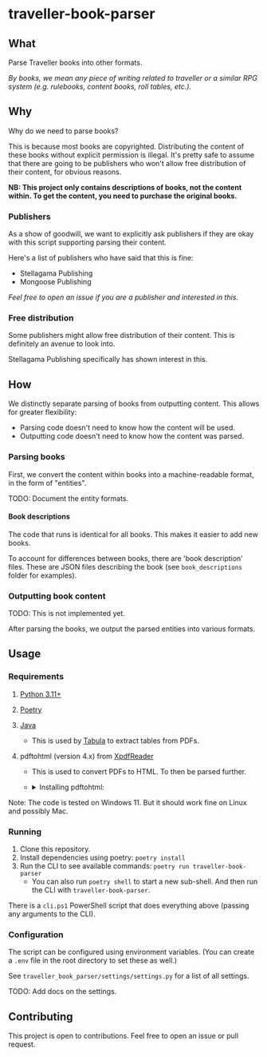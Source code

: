 # traveller-book-parser

## What

Parse Traveller books into other formats.

*By books, we mean any piece of writing related to traveller or a similar RPG system
 (e.g. rulebooks, content books, roll tables, etc.).*

## Why

Why do we need to parse books?

This is because most books are copyrighted.
Distributing the content of these books without explicit permission is illegal.
It's pretty safe to assume that there are going to be publishers who won't allow free distribution of their content, for obvious reasons.

**NB: This project only contains descriptions of books, not the content within.
To get the content, you need to purchase the original books.**

### Publishers

As a show of goodwill, we want to explicitly ask publishers if they are okay with this script supporting parsing their content.

Here's a list of publishers who have said that this is fine:
* Stellagama Publishing
* Mongoose Publishing

*Feel free to open an issue if you are a publisher and interested in this.*

### Free distribution

Some publishers might allow free distribution of their content.
This is definitely an avenue to look into.

Stellagama Publishing specifically has shown interest in this.

## How

We distinctly separate parsing of books from outputting content.
This allows for greater flexibility:
* Parsing code doesn't need to know how the content will be used.
* Outputting code doesn't need to know how the content was parsed.

### Parsing books

First, we convert the content within books into a machine-readable format, in the form of "entities".

TODO: Document the entity formats.

#### Book descriptions

The code that runs is identical for all books.
This makes it easier to add new books.

To account for differences between books, there are 'book description' files.
These are JSON files describing the book (see `book_descriptions` folder for examples).

### Outputting book content

TODO: This is not implemented yet.

After parsing the books, we output the parsed entities into various formats. 

## Usage

### Requirements

1. [Python 3.11+](https://www.python.org/downloads/)
2. [Poetry](https://python-poetry.org/docs/)
3. [Java](https://www.java.com/en/download/)
    * This is used by [Tabula](https://tabula.technology/) to extract tables from PDFs.
4. pdftohtml (version 4.x) from [XpdfReader](https://www.xpdfreader.com/download.html)
    * This is used to convert PDFs to HTML. To then be parsed further.
    * <details>
        <summary>Installing pdftohtml:</summary>

        * It's available in package managers under the name `xpdf-tools` (e.g. in Scoop).
        * It is pre-packaged with some Linux distributions (e.g. Ubuntu).
        * You can [download it here](https://www.xpdfreader.com/download.html) 
           (under "Download the Xpdf command line tools").

        Note: If `pdftohtml` is not globally installed,
         you can set `PDF_TO_HTML_EXECUTABLE` env var to the location of the executable.
 
    </details>

Note: The code is tested on Windows 11.
 But it should work fine on Linux and possibly Mac.

### Running

1. Clone this repository.
2. Install dependencies using poetry: `poetry install`
3. Run the CLI to see available commands: `poetry run traveller-book-parser`
   * You can also run `poetry shell` to start a new sub-shell. And then run the CLI with `traveller-book-parser`.

There is a `cli.ps1` PowerShell script that does everything above (passing any arguments to the CLI).

### Configuration

The script can be configured using environment variables.
(You can create a `.env` file in the root directory to set these as well.)

See `traveller_book_parser/settings/settings.py` for a list of all settings.

TODO: Add docs on the settings.

## Contributing

This project is open to contributions.
Feel free to open an issue or pull request.
